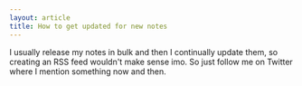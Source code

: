 ```yaml
---
layout: article
title: How to get updated for new notes
---
```


I usually release my notes in bulk and then I continually update them, so creating an RSS feed wouldn't make sense imo. So just follow me on Twitter where I mention something now and then.